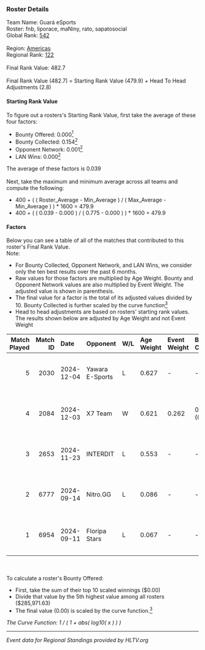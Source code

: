 ### Roster Details<br />
Team Name: Guará eSports<br />
Roster: fnb, liporace, maNiny, rato, sapatosocial<br />
Global Rank: [542](../../standings_global_2025_02_28.md)<br />
<br />
Region: [Americas]( ../../standings_americas_2025_02_28.md)<br />
Regional Rank: [122]( ../../standings_americas_2025_02_28.md)<br />
<br />
Final Rank Value:  482.7<br />
<br />
Final Rank Value (482.7) = Starting Rank Value (479.9) + Head To Head Adjustments (2.8)<br />

#### Starting Rank Value<br />
To figure out a rosters's Starting Rank Value, first take the average of these four factors:<br />
- Bounty Offered: 0.000[<sup>1</sup>](#table2)
- Bounty Collected: 0.154[<sup>2</sup>](#table1)
- Opponent Network: 0.001[<sup>2</sup>](#table1)
- LAN Wins: 0.000[<sup>2</sup>](#table1)

The average of these factors is 0.039<br />
<br />
Next, take the maximum and minimum average across all teams and compute the following:<br />
- 400 + ( ( Roster_Average - Min_Average ) / ( Max_Average - Min_Average ) ) * 1600 = 479.9
- 400 + ( ( 0.039 - 0.000 ) / ( 0.775 - 0.000 ) ) * 1600 = 479.9


#### Factors<br />
Below you can see a table of all of the matches that contributed to this roster's Final Rank Value.<br />
Note:<br />

- For Bounty Collected, Opponent Network, and LAN Wins, we consider only the ten best results over the past 6 months.
- Raw values for those factors are multiplied by Age Weight. Bounty and Opponent Network values are also multiplied by Event Weight. The adjusted value is shown in parenthesis.
- The final value for a factor is the total of its adjusted values divided by 10. Bounty Collected is further scaled by the curve function[<sup>3</sup>](#curveFunction)
- Head to head adjustments are based on rosters' starting rank values. The results shown below are adjusted by Age Weight and not Event Weight
<span id="table1"></span><br />


| Match Played | Match ID | Date       | Opponent        | W/L | Age Weight | Event Weight | Bounty Collected | Opponent Network | LAN Wins  | H2H Adj. | Roster                                    |
| -: | -: | :- | :- | :- | :- | :- | :- | :- | :- | -: | :- |
|            5 |     2030 | 2024-12-04 | Yawara E-Sports | L   | 0.627      | -            | -                | -                | -         |    -4.21 | fnb, liporace, maNiny, rato, sapatosocial |
|            4 |     2084 | 2024-12-03 | X7 Team         | W   | 0.621      | 0.262        | 0.000 (0.000)    | 0.060 (0.010)    | 0 (0.000) |    13.57 | fnb, liporace, maNiny, rato, sapatosocial |
|            3 |     2653 | 2024-11-23 | INTERDIT        | L   | 0.553      | -            | -                | -                | -         |    -5.40 | fnb, liporace, maNiny, rato, sapatosocial |
|            2 |     6777 | 2024-09-14 | Nitro.GG        | L   | 0.086      | -            | -                | -                | -         |    -0.62 | fnb, liporace, maNiny, rato, sapatosocial |
|            1 |     6954 | 2024-09-11 | Floripa Stars   | L   | 0.067      | -            | -                | -                | -         |    -0.54 | fnb, liporace, maNiny, rato, sapatosocial |

<br />
<span id="table2"></span><br />
To calculate a roster's Bounty Offered:<br />

- First, take the sum of their top 10 scaled winnings ($0.00)
- Divide that value by the 5th highest value among all rosters ($285,971.63)
- The final value (0.00) is scaled by the curve function.[<sup>3</sup>](#curveFunction)

<span id="curveFunction"></span>_The Curve Function: 1 / ( 1 + abs( log10( x ) ) )_<br />

---
_Event data for Regional Standings provided by HLTV.org_<br />
